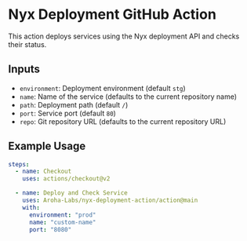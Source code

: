 # Nyx Deployment GitHub Action

This action deploys services using the Nyx deployment API and checks their status.

## Inputs

- `environment`: Deployment environment (default `stg`)
- `name`: Name of the service (defaults to the current repository name)
- `path`: Deployment path (default `/`)
- `port`: Service port (default `80`)
- `repo`: Git repository URL (defaults to the current repository URL)

## Example Usage

```yaml
steps:
  - name: Checkout
    uses: actions/checkout@v2

  - name: Deploy and Check Service
    uses: Aroha-Labs/nyx-deployment-action/action@main
    with:
      environment: "prod"
      name: "custom-name"
      port: "8080"
```
